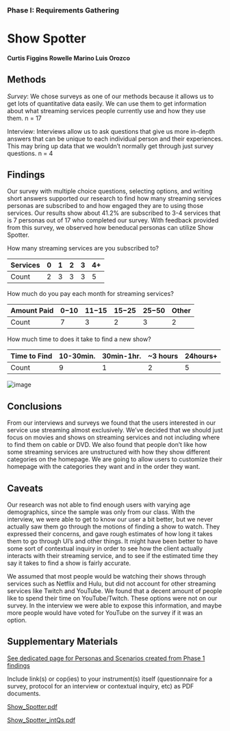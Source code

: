 ### Phase I: Requirements Gathering

# Show Spotter

#### Curtis Figgins   Rowelle Marino   Luis Orozco

## Methods

_Survey_: We chose surveys as one of our methods because it allows us to get lots of quantitative data easily. We can use them to get information about what streaming services people currently use and how they use them.
n = 17

Interview: Interviews allow us to ask questions that give us more in-depth answers that can be unique to each individual person and their experiences. This may bring up data that we wouldn’t normally get through just survey questions. 
n = 4



## Findings
Our survey with multiple choice questions, selecting options, and writing short answers supported our research to find how many streaming services personas are subscribed to and how engaged they are to using those services. Our results show about 41.2% are subscribed to 3-4 services that is 7 personas out of 17 who completed our survey. With feedback provided from this survey, we observed how beneducal personas can utilize Show Spotter. 

How many streaming services are you subscribed to?

| Services      | 0 | 1 | 2 | 3 | 4+ |
| ----------- | ----------- | ----------- | ----------- | ----------- | ----------- |
| Count      | 2       |3      | 3       |   3   | 5       |

How much do you pay each month for streaming services?

| Amount Paid     | $0-$10 | $11-$15      | $15-$25 | $25-$50      | Other |
| ----------- | ----------- | ----------- | ----------- | ----------- | ----------- |
| Count   | 7      |3      | 2       |3      | 2       |


How much time to does it take to find a new show?

| Time to Find      | 10-30min. | 30min-1hr.      | ~3 hours | 24hours+      |
| ----------- | ----------- | ----------- | ----------- | ----------- |
| Count | 9      |1      | 2       |5      |


![image](https://user-images.githubusercontent.com/60239910/110847778-2ee38280-8262-11eb-9c27-710c3c54236b.png)


## Conclusions

From our interviews and surveys we found that the users interested in our service use streaming almost exclusively. We’ve decided that we should just focus on movies and shows on streaming services and not including where to find them on cable or DVD. We also found that people don’t like how some streaming services are unstructured with how they show different categories on the homepage. We are going to allow users to customize their homepage with the categories they want and in the order they want. 


## Caveats

Our research was not able to find enough users with varying age demographics, since the sample was only from our class. With the interview, we were able to get to know our user a bit better, but we never actually saw them go through the motions of finding a show to watch. They expressed their concerns, and gave rough estimates of how long it takes them to go through UI’s and other things. It might have been better to have some sort of contextual inquiry in order to see how the client actually interacts with their streaming service, and to see if the estimated time they say it takes to find a show is fairly accurate. 

We assumed that most people would be watching their shows through services such as Netflix and Hulu, but did not account for other streaming services like Twitch and YouTube. We found that a decent amount of people like to spend their time on YouTube/Twitch. These options were not on our survey. In the interview we were able to expose this information, and maybe more people would have voted for YouTube on the survey if it was an option.


## Supplementary Materials

[See dedicated page for Personas and Scenarios created from Phase 1 findings](../personas-scenarios.md)


Include link(s) or cop(ies) to your instrument(s) itself (questionnaire for a survey, protocol for an interview or contextual inquiry, etc) as PDF documents.

[Show_Spotter.pdf](https://github.com/UsabilityEngineering/ShowSpotter/files/6125499/Show_Spotter.pdf)

[Show_Spotter_intQs.pdf](https://github.com/UsabilityEngineering/ShowSpotter/files/6125519/Show_Spotter_intQs.pdf)
